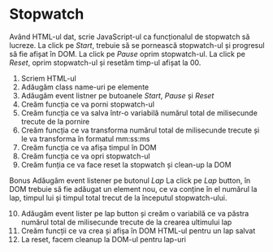 # Stopwatch

Având HTML-ul dat, scrie JavaScript-ul ca funcționalul de stopwatch
să lucreze. La click pe *Start*, trebuie să se pornească stopwatch-ul
și progresul să fie afișat în DOM. La click pe *Pause* oprim stopwatch-ul.
La click pe *Reset*, oprim stopwatch-ul și resetăm timp-ul afișat la 00.

1. Scriem HTML-ul
2. Adăugăm class name-uri pe elemente
3. Adăugăm event listner pe butoanele *Start*, *Pause* și *Reset*
4. Creăm funcția ce va porni stopwatch-ul
5. Creăm funcția ce va salva într-o variabilă numărul total de milisecunde trecute de la pornire
6. Creăm funcția ce va transforma numărul total de milisecunde trecute și le va transforma în formatul mm:ss:ms
7. Creăm funcția ce va afișa timpul în DOM
8. Creăm funcția ce va opri stopwatch-ul
9. Creăm funția ce va face reset la stopwatch și clean-up la DOM

Bonus
Adăugăm event listener pe butonul *Lap*
La click pe *Lap* button, în DOM trebuie să fie adăugat un element nou,
ce va conține în el numărul la lap, timpul lui și timpul total trecut de la
începutul stopwatch-ului.

10. Adăugăm event lister pe lap button și creăm o variabilă ce va păstra numărul total de milisecunde
   trecute de la crearea ultimului lap
11. Creăm funcții ce va crea și afișa în DOM HTML-ul pentru un lap salvat
12. La reset, facem cleanup la DOM-ul pentru lap-uri
